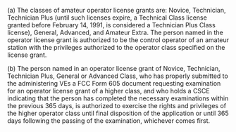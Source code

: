 (a) The classes of amateur operator license grants are: Novice, Technician, Technician Plus (until such licenses expire, a Technical Class license granted before February 14, 1991, is considered a Technician Plus Class license), General, Advanced, and Amateur Extra. The person named in the operator license grant is authorized to be the control operator of an amateur station with the privileges authorized to the operator class specified on the license grant.

(b) The person named in an operator license grant of Novice, Technician, Technician Plus, General or Advanced Class, who has properly submitted to the administering VEs a FCC Form 605 document requesting examination for an operator license grant of a higher class, and who holds a CSCE indicating that the person has completed the necessary examinations within the previous 365 days, is authorized to exercise the rights and privileges of the higher operator class until final disposition of the application or until 365 days following the passing of the examination, whichever comes first.

